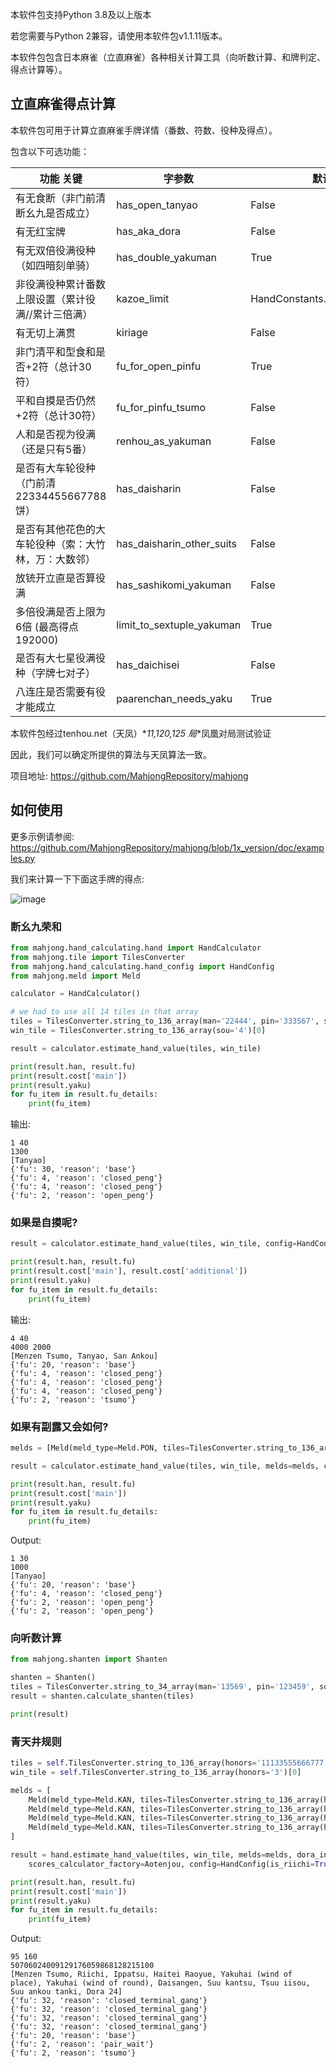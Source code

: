 本软件包支持Python 3.8及以上版本

若您需要与Python 2兼容，请使用本软件包v1.1.11版本。

本软件包包含日本麻雀（立直麻雀）各种相关计算工具（向听数计算、和牌判定、得点计算等）。

## 立直麻雀得点计算

本软件包可用于计算立直麻雀手牌详情（番数、符数、役种及得点）。

包含以下可选功能：

| 功能 关键 | 字参数 | 默认值 |
| -------- | ---- | ----- |
| 有无食断（非门前清断幺九是否成立） | has_open_tanyao | False
| 有无红宝牌 | has_aka_dora | False
| 有无双倍役满役种（如四暗刻单骑） | has_double_yakuman | True
| 非役满役种累计番数上限设置（累计役满//累计三倍满） | kazoe_limit | HandConstants.KAZOE_LIMITED
| 有无切上满贯 | kiriage | False
| 非门清平和型食和是否+2符（总计30符） | fu_for_open_pinfu | True
| 平和自摸是否仍然+2符（总计30符） | fu_for_pinfu_tsumo | False
| 人和是否视为役满（还是只有5番） | renhou_as_yakuman | False
| 是否有大车轮役种（门前清22334455667788饼） | has_daisharin | False
| 是否有其他花色的大车轮役种（索：大竹林，万：大数邻） | has_daisharin_other_suits | False
| 放铳开立直是否算役满 | has_sashikomi_yakuman | False
| 多倍役满是否上限为6倍 (最高得点192000) | limit_to_sextuple_yakuman | True
| 是否有大七星役满役种（字牌七对子） | has_daichisei | False
| 八连庄是否需要有役才能成立 | paarenchan_needs_yaku | True

本软件包经过tenhou.net（天凤）\**11,120,125 局*\*凤凰对局测试验证

因此，我们可以确定所提供的算法与天凤算法一致。

项目地址: <https://github.com/MahjongRepository/mahjong>

## 如何使用

更多示例请参阅:
<https://github.com/MahjongRepository/mahjong/blob/1x_version/doc/examples.py>

我们来计算一下下面这手牌的得点:

![image](https://user-images.githubusercontent.com/475367/30796350-3d30431a-a204-11e7-99e5-aab144c82f97.png)

### 断幺九荣和

```python
from mahjong.hand_calculating.hand import HandCalculator
from mahjong.tile import TilesConverter
from mahjong.hand_calculating.hand_config import HandConfig
from mahjong.meld import Meld

calculator = HandCalculator()

# we had to use all 14 tiles in that array
tiles = TilesConverter.string_to_136_array(man='22444', pin='333567', sou='444')
win_tile = TilesConverter.string_to_136_array(sou='4')[0]

result = calculator.estimate_hand_value(tiles, win_tile)

print(result.han, result.fu)
print(result.cost['main'])
print(result.yaku)
for fu_item in result.fu_details:
    print(fu_item)
```

输出:

    1 40
    1300
    [Tanyao]
    {'fu': 30, 'reason': 'base'}
    {'fu': 4, 'reason': 'closed_peng'}
    {'fu': 4, 'reason': 'closed_peng'}
    {'fu': 2, 'reason': 'open_peng'}

### 如果是自摸呢?

```python
result = calculator.estimate_hand_value(tiles, win_tile, config=HandConfig(is_tsumo=True))

print(result.han, result.fu)
print(result.cost['main'], result.cost['additional'])
print(result.yaku)
for fu_item in result.fu_details:
    print(fu_item)
```

输出:

    4 40
    4000 2000
    [Menzen Tsumo, Tanyao, San Ankou]
    {'fu': 20, 'reason': 'base'}
    {'fu': 4, 'reason': 'closed_peng'}
    {'fu': 4, 'reason': 'closed_peng'}
    {'fu': 4, 'reason': 'closed_peng'}
    {'fu': 2, 'reason': 'tsumo'}

### 如果有副露又会如何?

```python
melds = [Meld(meld_type=Meld.PON, tiles=TilesConverter.string_to_136_array(man='444'))]

result = calculator.estimate_hand_value(tiles, win_tile, melds=melds, config=HandConfig(options=OptionalRules(has_open_tanyao=True)))

print(result.han, result.fu)
print(result.cost['main'])
print(result.yaku)
for fu_item in result.fu_details:
    print(fu_item)
```

Output:

    1 30
    1000
    [Tanyao]
    {'fu': 20, 'reason': 'base'}
    {'fu': 4, 'reason': 'closed_peng'}
    {'fu': 2, 'reason': 'open_peng'}
    {'fu': 2, 'reason': 'open_peng'}

### 向听数计算

```python
from mahjong.shanten import Shanten

shanten = Shanten()
tiles = TilesConverter.string_to_34_array(man='13569', pin='123459', sou='443')
result = shanten.calculate_shanten(tiles)

print(result)
```

### 青天井规则

```python
tiles = self.TilesConverter.string_to_136_array(honors='11133555666777')
win_tile = self.TilesConverter.string_to_136_array(honors='3')[0]

melds = [
    Meld(meld_type=Meld.KAN, tiles=TilesConverter.string_to_136_array(honors='1111'), opened=False),
    Meld(meld_type=Meld.KAN, tiles=TilesConverter.string_to_136_array(honors='5555'), opened=False),
    Meld(meld_type=Meld.KAN, tiles=TilesConverter.string_to_136_array(honors='6666'), opened=False),
    Meld(meld_type=Meld.KAN, tiles=TilesConverter.string_to_136_array(honors='7777'), opened=False),
]

result = hand.estimate_hand_value(tiles, win_tile, melds=melds, dora_indicators=TilesConverter.string_to_136_array(honors='44447777'),
    scores_calculator_factory=Aotenjou, config=HandConfig(is_riichi=True, is_tsumo=True, is_ippatsu=True, is_haitei=True, player_wind=EAST, round_wind=EAST))

print(result.han, result.fu)
print(result.cost['main'])
print(result.yaku)
for fu_item in result.fu_details:
    print(fu_item)
```

Output:

    95 160
    50706024009129176059868128215100
    [Menzen Tsumo, Riichi, Ippatsu, Haitei Raoyue, Yakuhai (wind of place), Yakuhai (wind of round), Daisangen, Suu kantsu, Tsuu iisou, Suu ankou tanki, Dora 24]
    {'fu': 32, 'reason': 'closed_terminal_gang'}
    {'fu': 32, 'reason': 'closed_terminal_gang'}
    {'fu': 32, 'reason': 'closed_terminal_gang'}
    {'fu': 32, 'reason': 'closed_terminal_gang'}
    {'fu': 20, 'reason': 'base'}
    {'fu': 2, 'reason': 'pair_wait'}
    {'fu': 2, 'reason': 'tsumo'}
